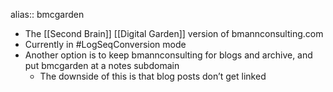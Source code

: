 alias:: bmcgarden

- The [[Second Brain]] [[Digital Garden]] version of bmannconsulting.com
- Currently in #LogSeqConversion mode
- Another option is to keep bmannconsulting for blogs and archive, and put bmcgarden at a notes subdomain
	- The downside of this is that blog posts don’t get linked